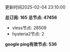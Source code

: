 更新时间2025-02-04 23:10:00

**总订阅: 165**
**总节点: 47456**
- vless节点: 28509
- hysteria2节点: 2

**google ping有效节点: 536**
